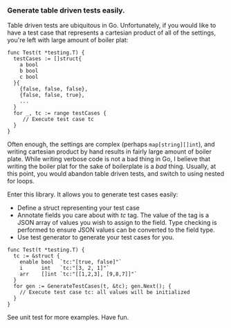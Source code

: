 ### Generate table driven tests easily.

Table driven tests are ubiquitous in Go.
Unfortunately, if you would like to have a test case
that represents a cartesian product of all of the settings,
you're left with large amount of boiler plat:

```gotemplate
func Test(t *testing.T) {
  testCases := []struct{
    a bool
    b bool
    c bool
  }{
    {false, false, false},
    {false, false, true},
    ...
  }
  for _, tc := range testCases {
     // Execute test case tc
  }
}
``` 

Often enough, the settings are complex (perhaps `map[string][]int`), and
writing cartesian product by hand results in fairly large amount of boiler plate.
While writing verbose code is not a bad thing in Go, I believe that writing
the boiler plat for the sake of boilerplate is a *bad* thing.
Usually, at this point, you would abandon table driven tests, and switch to
using nested for loops.

Enter this library.  It allows you to generate test cases easily:
  * Define a struct representing your test case
  * Annotate fields you care about with *tc* tag.  The value of the
    tag is a JSON array of values you wish to assign to the field.
    Type checking is performed to ensure JSON values can be converted
    to the field type.
  * Use test generator to generate your test cases for you.           
                                           
```gotemplate
func Test(t *testing.T) {
  tc := &struct {
    enable bool  `tc:"[true, false]"`
    i      int   `tc:"[3, 2, 1]"`
    arr    []int `tc:"[[1,2,3], [9,8,7]]"`
  }
  for gen := GenerateTestCases(t, &tc); gen.Next(); {
    // Execute test case tc: all values will be initialized
  }
}
``` 

See unit test for more examples.  Have fun.
